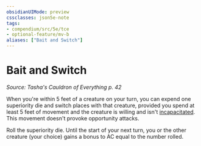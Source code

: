```yaml
---
obsidianUIMode: preview
cssclasses: json5e-note
tags:
- compendium/src/5e/tce
- optional-feature/mv-b
aliases: ["Bait and Switch"]
---
```

# Bait and Switch
*Source: Tasha's Cauldron of Everything p. 42* 

When you're within 5 feet of a creature on your turn, you can expend one superiority die and switch places with that creature, provided you spend at least 5 feet of movement and the creature is willing and isn't [incapacitated](../../Rules%20&%20Options/5e%20Rules/conditions.md##incapacitated). This movement doesn't provoke opportunity attacks.

Roll the superiority die. Until the start of your next turn, you or the other creature (your choice) gains a bonus to AC equal to the number rolled.